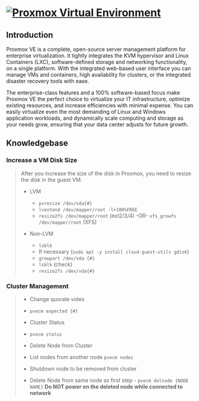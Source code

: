 # [![Proxmox Virtual Environment](https://proxmox.com/images/proxmox/Proxmox_logo_standard_hex_400px.png)](https://proxmox.com/en/proxmox-ve)

## Introduction
Proxmox VE is a complete, open-source server management platform for enterprise virtualization. It tightly integrates the KVM hypervisor and Linux Containers (LXC), software-defined storage and networking functionality, on a single platform. With the integrated web-based user interface you can manage VMs and containers, high availability for clusters, or the integrated disaster recovery tools with ease.

The enterprise-class features and a 100% software-based focus make Proxmox VE the perfect choice to virtualize your IT infrastructure, optimize existing resources, and increase efficiencies with minimal expense. You can easily virtualize even the most demanding of Linux and Windows application workloads, and dynamically scale computing and storage as your needs grow, ensuring that your data center adjusts for future growth.

## Knowledgebase

### Increase a VM Disk Size
> After you increase the size of the disk in Proxmox, you need to resize the disk in the guest VM.
> - LVM
>   - `pvresize /dev/vda{#}`
>   - `lvextend /dev/mapper/root -l+100%FREE`
>   - `resize2fs /dev/mapper/root` (ext2/3/4) -OR- `xfs_growfs /dev/mapper/root` (XFS)
>
> - Non-LVM
>   - `lsblk`
>   - If necessary (`sudo apt -y install cloud-guest-utils gdisk`)
>   - `growpart /dev/vda {#}`
>   - `lsblk` (check)
>   - `resize2fs /dev/vda{#}`

### Cluster Management
> - Change quorate votes
> - `pvecm expected {#}`
>
> - Cluster Status
>  - `pvecm status`
>
> - Delete Node from Cluster
>  - List nodes from another node `pvecm nodes`
>  - Shutdown node to be removed from cluster
>  - Delete Node from same node as first step - `pvecm delnode {NODE NAME}`
> **Do NOT power on the deleted node while connected to network**

